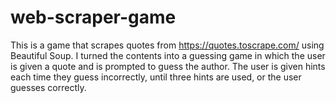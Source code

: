 # web-scraper-game
This is a game that scrapes quotes from https://quotes.toscrape.com/ using Beautiful Soup. I turned the contents into a guessing game in which the user is given a quote and is prompted to guess the author. The user is given hints each time they guess incorrectly, until three hints are used, or the user guesses correctly. 
